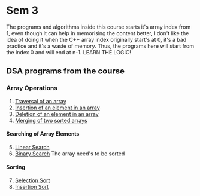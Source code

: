 # Sem 3

The programs and algorithms inside this course starts it's array index from 1, even though it can help in memorising the content better, I don't like the idea of doing it when the C++ array index originally start's at 0, it's a bad practice and it's a waste of memory. Thus, the programs here will start from the index 0 and will end at n-1. LEARN THE LOGIC!

## DSA programs from the course
### Array Operations
1. [Traversal of an array](./traversal.cpp)
2. [Insertion of an element in an array](./insertion.cpp)
3. [Deletion of an element in an array](./deletion.cpp)
4. [Merging of two sorted arrays](./mergingSortedArrays.cpp)
#### Searching of Array Elements
5. [Linear Search](./linearSearch.cpp)
6. [Binary Search](./binarySearch.cpp) The array need's to be sorted
#### Sorting
7. [Selection Sort](./selectionSort.cpp)
8. [Insertion Sort](./insertionSort.cpp)